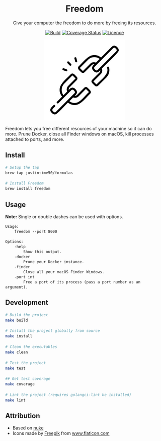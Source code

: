 <div align="center">

# Freedom

Give your computer the freedom to do more by freeing its resources.

[![Build](https://github.com/Justintime50/freedom/workflows/build/badge.svg)](https://github.com/Justintime50/freedom/actions)
[![Coverage Status](https://coveralls.io/repos/github/Justintime50/freedom/badge.svg?branch=main)](https://coveralls.io/github/Justintime50/freedom?branch=main)
[![Licence](https://img.shields.io/github/license/justintime50/GitHub-archive)](LICENSE)

<img src="assets/showcase.png" alt="Showcase">

</div>

Freedom lets you free different resources of your machine so it can do more. Prune Docker, close all Finder windows on macOS, kill processes attached to ports, and more.

## Install

```bash
# Setup the tap
brew tap justintime50/formulas

# Install Freedom
brew install freedom
```

## Usage

**Note:** Single or double dashes can be used with options.

```
Usage:
    freedom --port 8000

Options:
    -help
        Show this output.
    -docker
        Prune your Docker instance.
    -finder
        Close all your macOS Finder Windows.
    -port int
        Free a port of its process (pass a port number as an argument).
```

## Development

```bash
# Build the project
make build

# Install the project globally from source
make install

# Clean the executables
make clean

# Test the project
make test

## Get test coverage
make coverage

# Lint the project (requires golangci-lint be installed)
make lint
```

## Attribution

* Based on [nuke](https://github.com/Matt-Gleich/nuke)
* Icons made by <a href="https://www.flaticon.com/authors/freepik" title="Freepik">Freepik</a> from <a href="https://www.flaticon.com/" title="Flaticon">www.flaticon.com</a>
